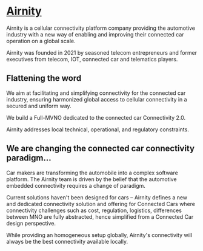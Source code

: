 # [Airnity](https://airnity.com)

Airnity is a cellular connectivity platform company providing the automotive industry with a new way of enabling and improving their connected car operation on a global scale.

Airnity was founded in 2021 by seasoned telecom entrepreneurs and former executives from telecom, IOT, connected car and telematics players.

## Flattening the word

We aim at facilitating and simplifying connectivity for the connected car industry, ensuring harmonized global access to cellular connectivity in a secured and uniform way.

We build a Full-MVNO dedicated to the connected car Connectivity 2.0.

Airnity addresses local technical, operational, and regulatory constraints.

## We are changing the connected car connectivity paradigm…

Car makers are transforming the automobile into a complex software platform. The Airnity team is driven by the belief that the automotive embedded connectivity requires a change of paradigm.

Current solutions haven't been designed for cars – Airnity defines a new and dedicated connectivity solution and offering for Connected Cars where connectivity challenges such as cost, regulation, logistics, differences between MNO are fully abstracted, hence simplified from a Connected Car design perspective.

While providing an homogeneous setup globally, Airnity's connectivity will always be the best connectivity available locally.
